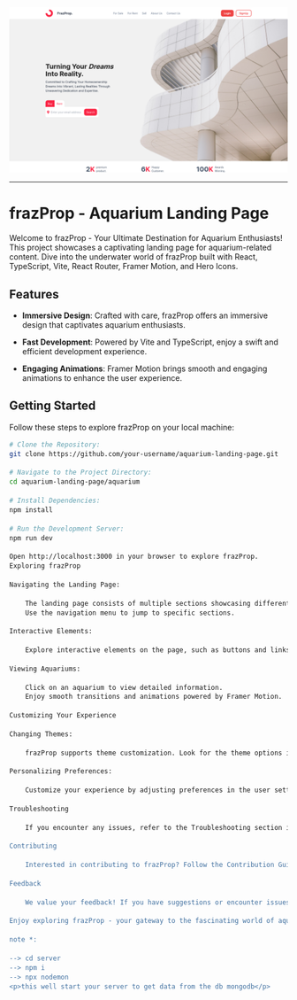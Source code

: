 <img src="./aquarium-readme/images/web-site-demo.png" />

<hr />

# frazProp - Aquarium Landing Page

Welcome to frazProp - Your Ultimate Destination for Aquarium Enthusiasts! This project showcases a captivating landing page for aquarium-related content. Dive into the underwater world of frazProp built with React, TypeScript, Vite, React Router, Framer Motion, and Hero Icons.

## Features

- **Immersive Design**: Crafted with care, frazProp offers an immersive design that captivates aquarium enthusiasts.

- **Fast Development**: Powered by Vite and TypeScript, enjoy a swift and efficient development experience.

- **Engaging Animations**: Framer Motion brings smooth and engaging animations to enhance the user experience.

## Getting Started

Follow these steps to explore frazProp on your local machine:

```bash
# Clone the Repository:
git clone https://github.com/your-username/aquarium-landing-page.git

# Navigate to the Project Directory:
cd aquarium-landing-page/aquarium

# Install Dependencies:
npm install

# Run the Development Server:
npm run dev

Open http://localhost:3000 in your browser to explore frazProp.
Exploring frazProp

Navigating the Landing Page:

    The landing page consists of multiple sections showcasing different aquariums.
    Use the navigation menu to jump to specific sections.

Interactive Elements:

    Explore interactive elements on the page, such as buttons and links, to discover more content.

Viewing Aquariums:

    Click on an aquarium to view detailed information.
    Enjoy smooth transitions and animations powered by Framer Motion.

Customizing Your Experience

Changing Themes:

    frazProp supports theme customization. Look for the theme options in the settings.

Personalizing Preferences:

    Customize your experience by adjusting preferences in the user settings.

Troubleshooting

    If you encounter any issues, refer to the Troubleshooting section in this guide or check the project's GitHub repository for help.

Contributing

    Interested in contributing to frazProp? Follow the Contribution Guidelines in the project repository.

Feedback

    We value your feedback! If you have suggestions or encounter issues, please open an issue on GitHub.

Enjoy exploring frazProp - your gateway to the fascinating world of aquariums!

note *: 

--> cd server 
--> npm i
--> npx nodemon
<p>this well start your server to get data from the db mongodb</p>
